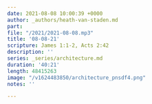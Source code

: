 ```yaml
---
date: 2021-08-08 10:00:39 +0000
author: _authors/heath-van-staden.md
part: 
file: "/2021/2021-08-08.mp3"
title: '08-08-21'
scripture: James 1:1-2, Acts 2:42
description: ''
series: _series/architecture.md
duration: '40:21'
length: 48415263
image: "/v1624483850/architecture_pnsdf4.png"
notes: ''

---
```

